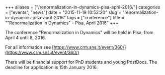 +++
aliases = ["/renormalization-in-dynamics-pisa-april-2016/"]
categories = ["events", "news"]
date = "2015-11-19 10:52:20"
slug = "renormalization-in-dynamics-pisa-april-2016"
tags = ["conference"]
title = "\"Renormalization in Dynamics\" - Pisa, April 2016"
+++

The conference "Renormalization in Dynamics" will be held in Pisa, from
April 4 until 8, 2016.

For all information see [https://www.crm.sns.it/event/360/](https://www.crm.sns.it/event/360/)

There will be financial support for PhD students and young PostDocs. The
deadline for application is 15th January 2016.
